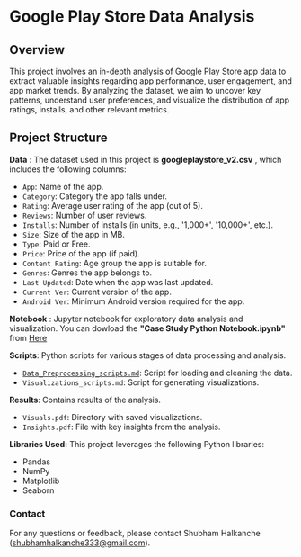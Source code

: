 # Google Play Store Data Analysis

## Overview

This project involves an in-depth analysis of Google Play Store app data to extract valuable insights regarding app performance, user engagement, and app market trends. By analyzing the dataset, we aim to uncover key patterns, understand user preferences, and visualize the distribution of app ratings, installs, and other relevant metrics.

## Project Structure
 **Data** : The dataset used in this project is **googleplaystore_v2.csv** , which includes the following columns:
 
- `App`: Name of the app.
- `Category`: Category the app falls under.
- `Rating`: Average user rating of the app (out of 5).
- `Reviews`: Number of user reviews.
- `Installs`: Number of installs (in units, e.g., '1,000+', '10,000+', etc.).
- `Size`: Size of the app in MB.
- `Type`: Paid or Free.
- `Price`: Price of the app (if paid).
- `Content Rating`: Age group the app is suitable for.
- `Genres`: Genres the app belongs to.
- `Last Updated`: Date when the app was last updated.
- `Current Ver`: Current version of the app.
- `Android Ver`: Minimum Android version required for the app.


**Notebook** : Jupyter notebook for exploratory data analysis and visualization.
You can dowload the **"Case Study Python Notebook.ipynb"** from [Here](https://github.com/Shubhamhalkanche/Shubhamhalkanche-Google-Play-Store-Case-Study-using-Python/blob/main/Case%20Study%20Python%20Notebook.ipynb
)


**Scripts**: Python scripts for various stages of data processing and analysis.
  - [`Data_Preprocessing_scripts.md`](https://github.com/Shubhamhalkanche/Shubhamhalkanche-Google-Play-Store-Case-Study-using-Python/blob/main/Case%20Study%20Python%20Notebook.ipynb): Script for loading and cleaning the data.
  - `Visualizations_scripts.md`: Script for generating visualizations.


**Results**: Contains results of the analysis.
  - `Visuals.pdf`: Directory with saved visualizations.
  - `Insights.pdf`: File with key insights from the analysis.


**Libraries Used:**  This project leverages the following Python libraries:
- Pandas
- NumPy
- Matplotlib
- Seaborn

### Contact
For any questions or feedback, please contact Shubham Halkanche (<shubhamhalkanche333@gmail.com>).
